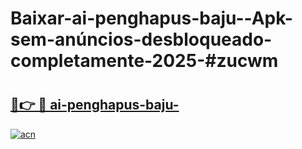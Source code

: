 # Baixar-ai-penghapus-baju--Apk-sem-anúncios-desbloqueado-completamente-2025-#zucwm

# <h2><a href="https://ainizakaria.my?title=ai-penghapus-baju-&ref=24M">🔗👉 🔴 ai-penghapus-baju-</a></h2>

[![acn](https://github.com/user-attachments/assets/0f9c940e-d8b0-45ae-aac7-cd30a18b3e1c)](https://ainizakaria.my?title=ai-penghapus-baju-&ref=24M)

